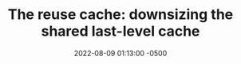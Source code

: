 ---
layout: paper-summary
title:  "The reuse cache: downsizing the shared last-level cache"
date:   2022-08-09 01:13:00 -0500
categories: paper
paper_title: "The reuse cache: downsizing the shared last-level cache"
paper_link: https://dl.acm.org/doi/10.1145/2540708.2540735
paper_keyword: Reuse Cache; RRIP; Decoupled Tag-Data
paper_year: MICRO 2000
rw_set:
htm_cd:
htm_cr:
version_mgmt:
---